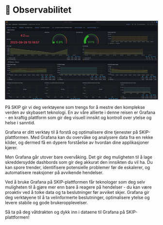 # 🔭 Observabilitet

![Grafana Dashboard](../img/grafana.png)

På SKIP gir vi deg verktøyene som trengs for å mestre den komplekse verden av
skybasert teknologi. En av våre allierte i denne reisen er Grafana - en kraftig
plattform som gir deg visuell innsikt og kontroll over ytelse og helse
i sanntid.

Grafana er ditt verktøy til å forstå og optimalisere dine tjenester på
SKIP-plattformen. Med Grafana kan du overvåke og analysere data fra en rekke
kilder, og dermed få en dypere forståelse av hvordan dine applikasjoner kjører.

Men Grafana går utover bare overvåking. Det gir deg muligheten til å lage
skreddersydde dashbords som gir deg akkurat den innsikten du vil ha. Du kan
spore trender, identifisere potensielle problemer før de eskalerer, og
automatisere reaksjoner på avvikende hendelser.

Ved å bruke Grafana på SKIP-plattformen får teknologer som deg selv muligheten
til å gjøre mer enn bare å reagere på hendelser - du kan være proaktiv ved
å tolke data og ta beslutninger før avviket skjer. Grafana gir deg verktøyene
til å ta velinformerte beslutninger, optimalisere ytelse og levere stabile og
gode brukeropplevelser.

Så ta på deg våtdrakten og dykk inn i dataene til Grafana på SKIP-plattformen!
